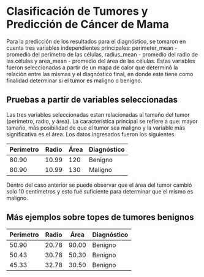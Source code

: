 # Clasificación de Tumores y Predicción de Cáncer de Mama
Para la predicción de los resultados para el diagnóstico, se tomaron en cuenta tres
variables independientes principales: perimeter_mean - promedio del perímetro de las células,
radius_mean - promedio del radio de las células y area_mean - promedio del área de las células.
Estas variables fueron seleccionadas a partir de un mapa de calor que determinó la relación entre
las mismas y el diagnóstico final, en donde este tiene como finalidad determinar si el tumor es
maligno o benigno.

## Pruebas a partir de variables seleccionadas
Las tres variables seleccionadas estan relacionadas al tamaño del tumor (perímetro, radio, y área).
La característica principal se refiere a que: mayor tamaño, más posibilidad de que el tumor sea
maligno y la variable más significativa es el área. Los datos ingresados fueron los siguientes.

Perímetro | Radio | Área | Diagnóstico
---  |  ---  | --- | ---
80.90 | 10.99 | 120 | Benigno
80.90 | 10.99 | 130 | Maligno

Dentro del caso anterior se puede observar que el área del tumor cambió solo 10 centímetros y esto
fué suficiente para determinar que el mismo es maligno.

## Más ejemplos sobre topes de tumores benignos
Perímetro | Radio | Área | Diagnóstico
--- | --- | --- | ---
50.90 | 20.78 | 90.00 | Benigno
50.43 | 30.78 | 50.30 | Benigno
45.33 | 32.78 | 30.50 | Benigno
